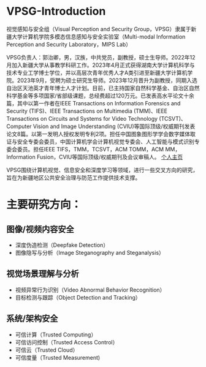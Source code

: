 # VPSG-Introduction
视觉感知与安全组（Visual Perception and Security Group，VPSG）隶属于新疆大学计算机学院多模态信息感知与安全实验室（Multi-modal Information Perception and Security Laboratory，MIPS Lab）

VPSG负责人：郭治卿，男，汉族，中共党员，副教授，硕士生导师。2022年12月加入新疆大学从事教学科研工作。2023年4月正式获得湖南大学计算机科学与技术专业工学博士学位，并以高层次青年优秀人才A类引进至新疆大学计算机学院。2023年9月，受聘为硕士研究生导师。2023年12月晋升为副教授，同期入选自治区天池英才青年博士人才计划。目前，已主持国家自然科学基金、自治区自然科学基金等多项国家/省部级课题，总经费超过120万元。已发表高水平论文十余篇，其中以第一作者在IEEE Transactions on Information Forensics and Security (TIFS)、IEEE Transactions on Multimedia (TMM)、IEEE Transactions on Circuits and Systems for Video Technology (TCSVT)、Computer Vision and Image Understanding (CVIU)等国际顶级/权威期刊发表论文8篇。以第一发明人授权发明专利2项。担任中国图象图形学学会数字媒体取证与安全专委会委员，中国计算机学会计算机视觉专委会、人工智能与模式识别专委会委员。担任IEEE TIFS，TMM，TCSVT，ACM TOMM，ACM MM，Information Fusion，CVIU等国际顶级/权威期刊及会议审稿人。
[个人主页](https://www.guozhiqing.cn/)

VPSG围绕计算机视觉、信息安全和深度学习等领域，进行一些交叉方向的研究，旨在为新疆地区公共安全治理与防范工作提供技术支撑。
# 主要研究方向：
## 图像/视频内容安全
  - 深度伪造检测（Deepfake Detection）
  - 图像隐写与分析（Image Steganography and Steganalysis）
## 视觉场景理解与分析
  - 视频异常行为识别（Video Abnormal Behavior Recognition）
  - 目标检测与跟踪（Object Detection and Tracking）
## 系统/架构安全
  - 可信计算（Trusted Computing）
  - 可信访问控制（Trusted Access Control）
  - 可信云（Trusted Cloud）
  - 可信度量（Trusted Measurement)
